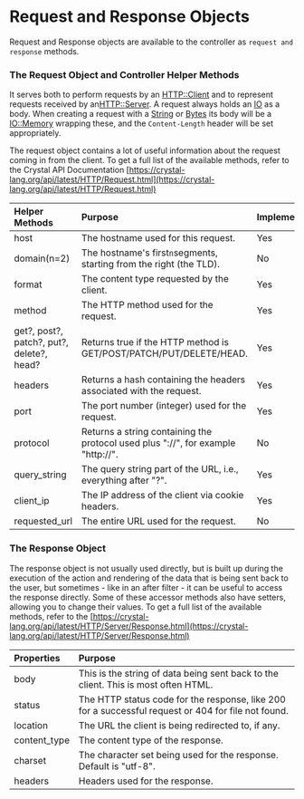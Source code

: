 # Request and Response Objects

Request and Response objects are available to the controller as `request and response` methods.

### The Request Object and Controller Helper Methods

It serves both to perform requests by an [HTTP::Client](https://crystal-lang.org/api/latest/HTTP/Client.html) and to represent requests received by an[HTTP::Server](https://crystal-lang.org/api/latest/HTTP/Server.html). A request always holds an [IO](https://crystal-lang.org/api/latest/IO.html) as a body. When creating a request with a [String](https://crystal-lang.org/api/latest/String.html) or [Bytes](https://crystal-lang.org/api/latest/Bytes.html) its body will be a [IO::Memory](https://crystal-lang.org/api/latest/IO/Memory.html) wrapping these, and the `Content-Length` header will be set appropriately.

The request object contains a lot of useful information about the request coming in from the client. To get a full list of the available methods, refer to the Crystal  API Documentation [https://crystal-lang.org/api/latest/HTTP/Request.html](https://crystal-lang.org/api/latest/HTTP/Request.html)

| Helper Methods | Purpose | Implemented? |
| :--- | :--- | :--- |
| host | The hostname used for this request. | Yes |
| domain\(n=2\) | The hostname's first`n`segments, starting from the right \(the TLD\). | No |
| format | The content type requested by the client. | Yes |
| method | The HTTP method used for the request. | Yes |
| get?, post?, patch?, put?, delete?, head? | Returns true if the HTTP method is GET/POST/PATCH/PUT/DELETE/HEAD. | Yes |
| headers | Returns a hash containing the headers associated with the request. | Yes |
| port | The port number \(integer\) used for the request. | Yes |
| protocol | Returns a string containing the protocol used plus "://", for example "http://". | No |
| query\_string | The query string part of the URL, i.e., everything after "?". | Yes |
| client\_ip | The IP address of the client via cookie headers. | Yes  |
| requested\_url | The entire URL used for the request. | No |

### The Response Object

The response object is not usually used directly, but is built up during the execution of the action and rendering of the data that is being sent back to the user, but sometimes - like in an after filter - it can be useful to access the response directly. Some of these accessor methods also have setters, allowing you to change their values. To get a full list of the available methods, refer to the [https://crystal-lang.org/api/latest/HTTP/Server/Response.html](https://crystal-lang.org/api/latest/HTTP/Server/Response.html)

| Properties | Purpose |
| :--- | :--- |
| body | This is the string of data being sent back to the client. This is most often HTML. |
| status | The HTTP status code for the response, like 200 for a successful request or 404 for file not found. |
| location | The URL the client is being redirected to, if any. |
| content\_type | The content type of the response. |
| charset | The character set being used for the response. Default is "utf-8". |
| headers | Headers used for the response. |



